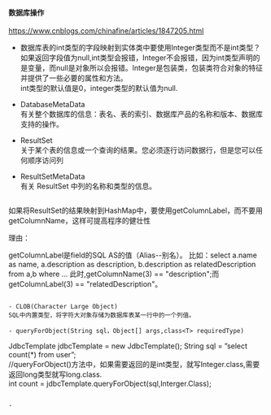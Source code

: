 #### 数据库操作
https://www.cnblogs.com/chinafine/articles/1847205.html        



- 数据库表的int类型的字段映射到实体类中要使用Integer类型而不是int类型？  
如果返回字段值为null,int类型会报错，Integer不会报错，因为int类型声明的是变量，而null是对象所以会报错。Integer是包装类，包装类符合对象的特征并提供了一些必要的属性和方法。    
int类型的默认值是0，integer类型的默认值为null.


- DatabaseMetaData  
  有关整个数据库的信息：表名、表的索引、数据库产品的名称和版本、数据库支持的操作。

- ResultSet    
   关于某个表的信息或一个查询的结果。您必须逐行访问数据行，但是您可以任何顺序访问列

- ResultSetMetaData   
   有关 ResultSet 中列的名称和类型的信息。

  ```
如果将ResultSet的结果映射到HashMap中，要使用getColumnLabel，而不要用getColumnName，这样可提高程序的健壮性

 理由：

 getColumnLabel是field的SQL AS的值（Alias--别名）。
 比如：select
          a.name as name,
          a.description as description,
          b.description as relatedDescription
         from a,b where ...
 此时,getColumnName(3) == "description";而getColumnLabel(3) == "relatedDescription"。
 ```

- CLOB(Character Large Object)  
SQL中内置类型，将字符大对象存储为数据库表某一行中的一个列值。

- queryForObject(String sql，Object[] args,class<T> requiredType)
 ```
 JdbcTemplate jdbcTemplate = new JdbcTemplate();
 String sql = ”select count(*) from user”;  
 //queryForObject()方法中，如果需要返回的是int类型，就写Integer.class,需要返回long类型就写long.class.  
 int count = jdbcTemplate.queryForObject(sql,Interger.Class);
 ```

-
